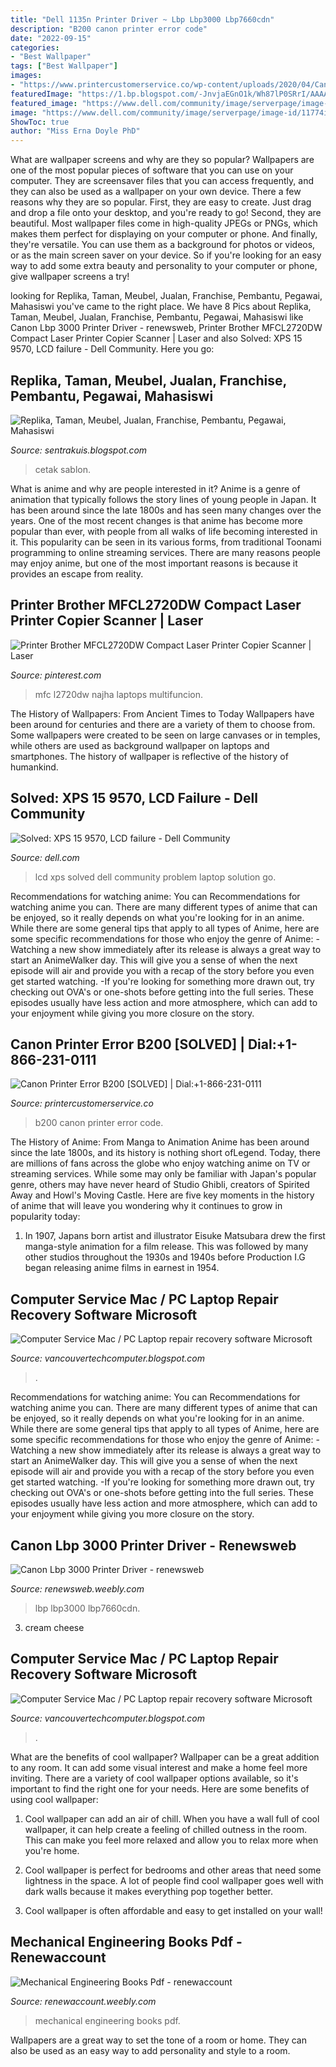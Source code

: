 ```yaml
---
title: "Dell 1135n Printer Driver ~ Lbp Lbp3000 Lbp7660cdn"
description: "B200 canon printer error code"
date: "2022-09-15"
categories:
- "Best Wallpaper"
tags: ["Best Wallpaper"]
images:
- "https://www.printercustomerservice.co/wp-content/uploads/2020/04/Canon-Printer-Error-B200.jpg"
featuredImage: "https://1.bp.blogspot.com/-JnvjaEGnO1k/Wh87lP0SRrI/AAAAAAAAAA0/8EDZVVwKZ8w50i_O3nX3BUwdcbEIB6QvACLcBGAs/w1200-h630-p-k-no-nu/LAPTOP_recovery_Vancouver.jpg"
featured_image: "https://www.dell.com/community/image/serverpage/image-id/11774iC7B39617D5B5A638?v=v2"
image: "https://www.dell.com/community/image/serverpage/image-id/11774iC7B39617D5B5A638?v=v2"
ShowToc: true
author: "Miss Erna Doyle PhD"
---
```



What are wallpaper screens and why are they so popular?
Wallpapers are one of the most popular pieces of software that you can use on your computer. They are screensaver files that you can access frequently, and they can also be used as a wallpaper on your own device. There a few reasons why they are so popular. First, they are easy to create. Just drag and drop a file onto your desktop, and you're ready to go! Second, they are beautiful. Most wallpaper files come in high-quality JPEGs or PNGs, which makes them perfect for displaying on your computer or phone. And finally, they're versatile. You can use them as a background for photos or videos, or as the main screen saver on your device. So if you're looking for an easy way to add some extra beauty and personality to your computer or phone, give wallpaper screens a try!

	

		
looking for Replika, Taman, Meubel, Jualan, Franchise, Pembantu, Pegawai, Mahasiswi you've came to the right place. We have 8 Pics about Replika, Taman, Meubel, Jualan, Franchise, Pembantu, Pegawai, Mahasiswi like Canon Lbp 3000 Printer Driver - renewsweb, Printer Brother MFCL2720DW Compact Laser Printer Copier Scanner | Laser and also Solved: XPS 15 9570, LCD failure - Dell Community. Here you go:
		
    
## Replika, Taman, Meubel, Jualan, Franchise, Pembantu, Pegawai, Mahasiswi

<img loading=lazy src="https://1.bp.blogspot.com/-D6sgLUoaEHU/V_NwYn3zq-I/AAAAAAAAAKQ/eVmMcT47Vto6cY6LjBqb4q49GcG9GEp3wCLcB/s1600/juli%2B16b.JPG" onerror="this.onerror=null;this.src='https://tse4.mm.bing.net/th?id=OIP.pwM0Lo5cvPKgpeRbpbeq4QHaGD&amp;pid=15.1';" alt="Replika, Taman, Meubel, Jualan, Franchise, Pembantu, Pegawai, Mahasiswi">

_Source: sentrakuis.blogspot.com_

>cetak sablon. 

	

What is anime and why are people interested in it?
Anime is a genre of animation that typically follows the story lines of young people in Japan. It has been around since the late 1800s and has seen many changes over the years. One of the most recent changes is that anime has become more popular than ever, with people from all walks of life becoming interested in it. This popularity can be seen in its various forms, from traditional Toonami programming to online streaming services. There are many reasons people may enjoy anime, but one of the most important reasons is because it provides an escape from reality.

    
## Printer Brother MFCL2720DW Compact Laser Printer Copier Scanner | Laser

<img loading=lazy src="https://i.pinimg.com/originals/bf/13/61/bf13611d4303b6b557574112a65ad0dd.jpg" onerror="this.onerror=null;this.src='https://tse2.mm.bing.net/th?id=OIP.oP4qG4Y0A5e7EyJTsWwiwwHaGj&amp;pid=15.1';" alt="Printer Brother MFCL2720DW Compact Laser Printer Copier Scanner | Laser">

_Source: pinterest.com_

>mfc l2720dw najha laptops multifuncion. 

	

The History of Wallpapers: From Ancient Times to Today
Wallpapers have been around for centuries and there are a variety of them to choose from. Some wallpapers were created to be seen on large canvases or in temples, while others are used as background wallpaper on laptops and smartphones. The history of wallpaper is reflective of the history of humankind.

    
## Solved: XPS 15 9570, LCD Failure - Dell Community

<img loading=lazy src="https://www.dell.com/community/image/serverpage/image-id/11774iC7B39617D5B5A638?v=v2" onerror="this.onerror=null;this.src='https://tse2.mm.bing.net/th?id=OIP.bRfG8865X6eB-ymJEIZLUwHaJ4&amp;pid=15.1';" alt="Solved: XPS 15 9570, LCD failure - Dell Community">

_Source: dell.com_

>lcd xps solved dell community problem laptop solution go. 

	

Recommendations for watching anime: You can
Recommendations for watching anime you can. There are many different types of anime that can be enjoyed, so it really depends on what you're looking for in an anime. While there are some general tips that apply to all types of Anime, here are some specific recommendations for those who enjoy the genre of Anime: 
-Watching a new show immediately after its release is always a great way to start an AnimeWalker day. This will give you a sense of when the next episode will air and provide you with a recap of the story before you even get started watching. 
-If you're looking for something more drawn out, try checking out OVA's or one-shots before getting into the full series. These episodes usually have less action and more atmosphere, which can add to your enjoyment while giving you more closure on the story.

    
## Canon Printer Error B200 [SOLVED] | Dial:+1-866-231-0111

<img loading=lazy src="https://www.printercustomerservice.co/wp-content/uploads/2020/04/Canon-Printer-Error-B200.jpg" onerror="this.onerror=null;this.src='https://tse1.mm.bing.net/th?id=OIP.79Gj0fmiwu2U_4k4gdulsgHaCv&amp;pid=15.1';" alt="Canon Printer Error B200 [SOLVED] | Dial:+1-866-231-0111">

_Source: printercustomerservice.co_

>b200 canon printer error code. 

	

The History of Anime: From Manga to Animation
Anime has been around since the late 1800s, and its history is nothing short ofLegend. Today, there are millions of fans across the globe who enjoy watching anime on TV or streaming services. While some may only be familiar with Japan's popular genre, others may have never heard of Studio Ghibli, creators of Spirited Away and Howl's Moving Castle. Here are five key moments in the history of anime that will leave you wondering why it continues to grow in popularity today:
1) In 1907, Japans born artist and illustrator Eisuke Matsubara drew the first manga-style animation for a film release. This was followed by many other studios throughout the 1930s and 1940s before Production I.G began releasing anime films in earnest in 1954.

    
## Computer Service Mac / PC Laptop Repair Recovery Software Microsoft

<img loading=lazy src="https://1.bp.blogspot.com/-H0GEDJ2DKuk/Wh87pi4M1GI/AAAAAAAAABE/C40q2cgafDw4Nd5iHTnTcl7bKKmUifmfQCLcBGAs/s1600/computer-tech-vancouver-bc.jpg" onerror="this.onerror=null;this.src='https://tse2.mm.bing.net/th?id=OIP.rMVo8uqmcJHXEd4ppXWg-wHaEK&amp;pid=15.1';" alt="Computer Service Mac / PC Laptop repair recovery software Microsoft">

_Source: vancouvertechcomputer.blogspot.com_

>. 

	

Recommendations for watching anime: You can
Recommendations for watching anime you can. There are many different types of anime that can be enjoyed, so it really depends on what you're looking for in an anime. While there are some general tips that apply to all types of Anime, here are some specific recommendations for those who enjoy the genre of Anime: 
-Watching a new show immediately after its release is always a great way to start an AnimeWalker day. This will give you a sense of when the next episode will air and provide you with a recap of the story before you even get started watching. 
-If you're looking for something more drawn out, try checking out OVA's or one-shots before getting into the full series. These episodes usually have less action and more atmosphere, which can add to your enjoyment while giving you more closure on the story.

    
## Canon Lbp 3000 Printer Driver - Renewsweb

<img loading=lazy src="http://renewsweb.weebly.com/uploads/1/2/4/8/124899172/501396155.jpg" onerror="this.onerror=null;this.src='https://tse2.mm.bing.net/th?id=OIP.jFJWOjRksyOKmuWc4xQ14wHaFU&amp;pid=15.1';" alt="Canon Lbp 3000 Printer Driver - renewsweb">

_Source: renewsweb.weebly.com_

>lbp lbp3000 lbp7660cdn. 

	

3. cream cheese 

    
## Computer Service Mac / PC Laptop Repair Recovery Software Microsoft

<img loading=lazy src="https://1.bp.blogspot.com/-JnvjaEGnO1k/Wh87lP0SRrI/AAAAAAAAAA0/8EDZVVwKZ8w50i_O3nX3BUwdcbEIB6QvACLcBGAs/w1200-h630-p-k-no-nu/LAPTOP_recovery_Vancouver.jpg" onerror="this.onerror=null;this.src='https://tse3.mm.bing.net/th?id=OIP.7oHTZRxvWshgSJ97-ku9AgHaD4&amp;pid=15.1';" alt="Computer Service Mac / PC Laptop repair recovery software Microsoft">

_Source: vancouvertechcomputer.blogspot.com_

>. 

	

What are the benefits of cool wallpaper?
Wallpaper can be a great addition to any room. It can add some visual interest and make a home feel more inviting. There are a variety of cool wallpaper options available, so it's important to find the right one for your needs. Here are some benefits of using cool wallpaper: 
1. Cool wallpaper can add an air of chill. When you have a wall full of cool wallpaper, it can help create a feeling of chilled outness in the room. This can make you feel more relaxed and allow you to relax more when you're home. 

2. Cool wallpaper is perfect for bedrooms and other areas that need some lightness in the space. A lot of people find cool wallpaper goes well with dark walls because it makes everything pop together better. 

3. Cool wallpaper is often affordable and easy to get installed on your wall!

    
## Mechanical Engineering Books Pdf - Renewaccount

<img loading=lazy src="http://renewaccount.weebly.com/uploads/1/2/4/9/124915675/168078272.jpg" onerror="this.onerror=null;this.src='https://tse4.mm.bing.net/th?id=OIP.hfLPcJGeWbfr1Rixw5avdgHaJv&amp;pid=15.1';" alt="Mechanical Engineering Books Pdf - renewaccount">

_Source: renewaccount.weebly.com_

>mechanical engineering books pdf. 

	

Wallpapers are a great way to set the tone of a room or home. They can also be used as an easy way to add personality and style to a room.

